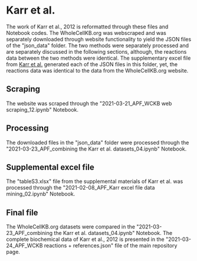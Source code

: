 # Karr et al.
The work of Karr et al., 2012 is reformatted through these files and Notebook codes. The WholeCellKB.org was webscraped and was separately downloaded through website functionality to yield the JSON files of the "json_data" folder. The two methods were separately processed and are separately discussed in the following sections, although, the reactions data between the two methods were identical. The supplementary excel file from [Karr et al.](https://doi.org/10.1016/j.cell.2012.05.044) generated each of the JSON files in this folder, yet, the reactions data was identical to the data from the WholeCellKB.org website.

## Scraping
The website was scraped through the "2021-03-21_APF_WCKB web scraping_12.ipynb" Notebook.

## Processing
The downloaded files in the "json_data" folder were processed through the "2021-03-23_APF_combining the Karr et al. datasets_04.ipynb" Notebook. 

## Supplemental excel file
The "tableS3.xlsx" file from the supplemental materials of Karr et al. was processed through the "2021-02-08_APF_Karr excel file data mining_02.ipynb" Notebook.

## Final file
The WholeCellKB.org datasets were compared in the "2021-03-23_APF_combining the Karr et al. datasets_04.ipynb" Notebook. The complete biochemical data of Karr et al., 2012 is presented in the "2021-03-24_APF_WCKB reactions + references.json" file of the main repository page.
